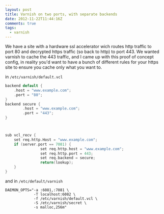 ```yaml
---
layout: post
title: Varnish on two ports, with separate backends
date: 2012-11-22T11:44:16Z
comments: true
tags:
  - varnish
---
```


We have a site with a hardware ssl accelerator wich routes http traffic to port 80 and decrypted https traffic (so back to http) to port 443. We wanted varnish to cache the 443 traffic, and I came up with this proof of concept config, in reality you'd want to have a bunch of different rules for your https site to ensure you cache only what you want to.

in `/etc/varnish/default.vcl`

<!--more-->

```C
backend default {
    .host = "www.example.com";
    .port = "80";
}
backend secure {
        .host = "www.example.com";
        .port = "443";
}



sub vcl_recv {
    set req.http.Host = "www.example.com";
    if (server.port == 7081) {
                set req.http.host = "www.example.com";
                set req.http.port = 443;
                set req.backend = secure;
                return(lookup);
    }
}
```

and in `/etc/default/varnish`

```
DAEMON_OPTS="-a :6081,:7081 \
             -T localhost:6082 \
             -f /etc/varnish/default.vcl \
             -S /etc/varnish/secret \
             -s malloc,256m"

```

